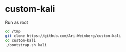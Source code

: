 # custom-kali
Run as root
```bash
cd /tmp
git clone https://github.com/Ari-Weinberg/custom-kali
cd custom-kali
./bootstrap.sh kali
```
